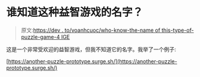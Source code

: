 # 谁知道这种益智游戏的名字？

> 原文:[https://dev . to/voanhcuoc/who-know-the-name of this-type-of-puzzle-game-4 IGE](https://dev.to/voanhcuoc/who-know-the-name-of-this-type-of-puzzle-game-4ige)

这是一个非常受欢迎的益智游戏，但我不知道它的名字。我举了一个例子:

[https://another-puzzle-prototype.surge.sh/](https://another-puzzle-prototype.surge.sh/)
